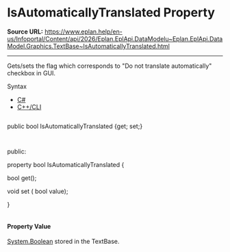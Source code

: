 # IsAutomaticallyTranslated Property

**Source URL:** https://www.eplan.help/en-us/Infoportal/Content/api/2026/Eplan.EplApi.DataModelu~Eplan.EplApi.DataModel.Graphics.TextBase~IsAutomaticallyTranslated.html

---

Gets/sets the flag which corresponds to "Do not translate automatically" checkbox in GUI.

Syntax

- [C#](#i-syntax-CS)
- [C++/CLI](#i-syntax-CPP2005)

```
```
public bool IsAutomaticallyTranslated {get; set;}
```
```

```
```
public:

property bool IsAutomaticallyTranslated {

   bool get();

   void set (    bool value);

}
```
```

#### Property Value

[System.Boolean](#) stored in the TextBase.

